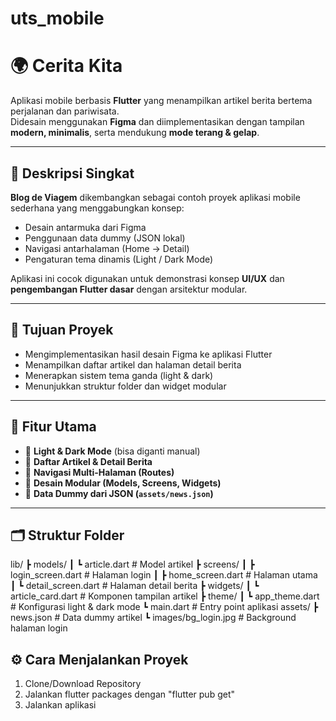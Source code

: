 # uts_mobile
# 🌍 Cerita Kita

Aplikasi mobile berbasis **Flutter** yang menampilkan artikel berita bertema perjalanan dan pariwisata.  
Didesain menggunakan **Figma** dan diimplementasikan dengan tampilan **modern, minimalis**, serta mendukung **mode terang & gelap**.

---

## 📱 Deskripsi Singkat

**Blog de Viagem** dikembangkan sebagai contoh proyek aplikasi mobile sederhana yang menggabungkan konsep:
- Desain antarmuka dari Figma
- Penggunaan data dummy (JSON lokal)
- Navigasi antarhalaman (Home → Detail)
- Pengaturan tema dinamis (Light / Dark Mode)

Aplikasi ini cocok digunakan untuk demonstrasi konsep **UI/UX** dan **pengembangan Flutter dasar** dengan arsitektur modular.

---

## 🎯 Tujuan Proyek

- Mengimplementasikan hasil desain Figma ke aplikasi Flutter
- Menampilkan daftar artikel dan halaman detail berita
- Menerapkan sistem tema ganda (light & dark)
- Menunjukkan struktur folder dan widget modular

---

## 🧩 Fitur Utama

- 🔆 **Light & Dark Mode** (bisa diganti manual)
- 📰 **Daftar Artikel & Detail Berita**
- 🧭 **Navigasi Multi-Halaman (Routes)**
- 🧱 **Desain Modular (Models, Screens, Widgets)**
- 📄 **Data Dummy dari JSON (`assets/news.json`)**

---

## 🗂️ Struktur Folder
lib/
┣ models/
┃ ┗ article.dart # Model artikel
┣ screens/
┃ ┣ login_screen.dart # Halaman login
┃ ┣ home_screen.dart # Halaman utama
┃ ┗ detail_screen.dart # Halaman detail berita
┣ widgets/
┃ ┗ article_card.dart # Komponen tampilan artikel
┣ theme/
┃ ┗ app_theme.dart # Konfigurasi light & dark mode
┗ main.dart # Entry point aplikasi
assets/
┣ news.json # Data dummy artikel
┗ images/bg_login.jpg # Background halaman login

## ⚙️ Cara Menjalankan Proyek
1. Clone/Download Repository
2. Jalankan flutter packages dengan "flutter pub get"
3. Jalankan aplikasi

